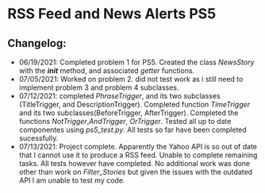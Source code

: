 # RSS Feed and News Alerts PS5
## Changelog:
* 06/19/2021: Completed problem 1 for PS5. Created the class *NewsStory* with the *__init__* method, and associated *getter* functions.
* 07/05/2021: Worked on problem 2. did not test work as i still need to implement problem 3 and problem 4 subclasses.
* 07/12/2021: completed *PhraseTrigger*, and its two subclasses (TitleTrigger, and DescriptionTrigger). Completed function *TimeTrigger* and its two subclasses(BeforeTrigger, AfterTrigger). Completed the functions *NotTrigger*,*AndTrigger*, *OrTrigger*. Tested all up to date componentes using *ps5_test.py*. All tests so far have been completed sucessfully.   
* 07/13/2021: Project complete. Apparently the Yahoo API is so out of date that I cannot use it to produce a RSS feed. Unable to complete remaining tasks. All tests however have completed. No additional work was done other than work on *Filter_Stories* but given the issues with the outdated API I am unable to test my code.
